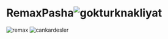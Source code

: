 # RemaxPasha![gokturknakliyat](https://github.com/user-attachments/assets/3bbf8a8e-a547-4c53-9c68-9422da3ecdd7)
![remax](https://github.com/user-attachments/assets/c28d31b3-5b0a-4c79-9a4a-ac07df01af1d)
![cankardesler](https://github.com/user-attachments/assets/91a8eef4-69d5-42a5-9c5a-a14ef47e270b)
